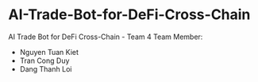 # AI-Trade-Bot-for-DeFi-Cross-Chain
AI Trade Bot for DeFi Cross-Chain - Team 4
Team Member:
- Nguyen Tuan Kiet
- Tran Cong Duy
- Dang Thanh Loi
